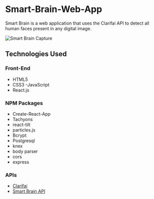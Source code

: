 # Smart-Brain-Web-App

Smart Brain is a web application that uses the Clarifai API to detect all human faces present in any digital image.

![Smart Brain Capture](https://imgur.com/3SGGC2I.jpg)


## Technologies Used

### Front-End
- HTML5
- CSS3
-JavaScript
 - React.js

### NPM Packages
- Create-React-App
- Tachyons
- react-tilt
- particles.js
- Bcrypt
- Postgresql
- knex
- body parser
- cors
- express

### APIs
- [Clarifai](https://www.clarifai.com/)
- [Smart Brain API](https://github.com/sahil23yo/Web-App-API)
